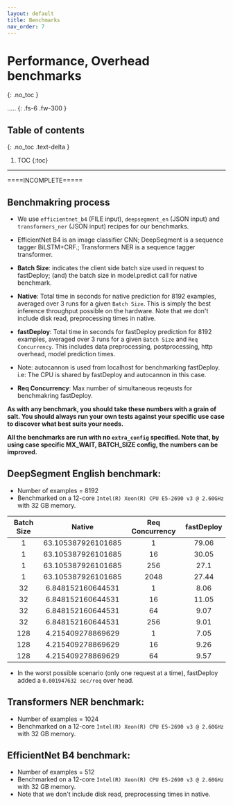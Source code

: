```yaml
---
layout: default
title: Benchmarks
nav_order: 7
---
```


# Performance, Overhead benchmarks
{: .no_toc }

..... 
{: .fs-6 .fw-300 }

## Table of contents
{: .no_toc .text-delta }

1. TOC
{:toc}

---

====INCOMPLETE=====

## Benchmakring process

- We use `efficientnet_b4` (FILE input), `deepsegment_en` (JSON input) and `transformers_ner` (JSON input) recipes for our benchmarks.
- EfficientNet B4 is an image classifier CNN; DeepSegment is a sequence tagger BiLSTM+CRF.; Transformers NER is a sequence tagger transformer.

- **Batch Size**: indicates the client side batch size used in request to fastDeploy; (and) the batch size in model.predict call for native benchmark. 
- **Native**: Total time in seconds for native prediction for 8192 examples, averaged over 3 runs for a given `Batch Size`. This is simply the best inference throughput possible on the hardware. Note that we don't include disk read, preprocessing times in native.
- **fastDeploy**: Total time in seconds for fastDeploy prediction for 8192 examples, averaged over 3 runs for a given `Batch Size` and `Req Concurrency`. This includes data preprocessing, postprocessing, http overhead, model prediction times.
- Note: autocannon is used from localhost for benchmarking fastDeploy. i.e: The CPU is shared by fastDeploy and autocannon in this case.
- **Req Concurrency**: Max number of simultaneous reqeusts for benchmakring fastDeploy.

**As with any benchmark, you should take these numbers with a grain of salt. You should always run your own tests against your specific use case to discover what best suits your needs.**

**All the benchmarks are run with no `extra_config` specified. Note that, by using case specific MX_WAIT, BATCH_SIZE config, the numbers can be improved.**



## DeepSegment English benchmark:
- Number of examples = 8192
- Benchmarked on a 12-core `Intel(R) Xeon(R) CPU E5-2690 v3 @ 2.60GHz` with 32 GB memory.

| Batch Size  | Native           |Req Concurrency| fastDeploy|
|:-----------:|:----------------:|:-------------:|:---------:|
|      1      |63.105387926101685|      1       |     79.06  |
|      1      |63.105387926101685|      16       |     30.05 |
|      1      |63.105387926101685|      256      |     27.1  |
|      1      |63.105387926101685|      2048     |     27.44 |
|      32     |6.848152160644531 |       1      |      8.06  |
|      32     |6.848152160644531 |       16      |      11.05|
|      32     |6.848152160644531 |       64      |       9.07|
|      32     |6.848152160644531 |       256     |       9.01|
|      128    |4.215409278869629 |    1         |   7.05   |
|      128    |4.215409278869629 |    16         |   9.26   |
|      128    |4.215409278869629 |    64         |    9.57  |

- In the worst possible scenario (only one request at a time), fastDeploy added a `0.001947632 sec/req` over head.
 


## Transformers NER benchmark:
- Number of examples = 1024
- Benchmarked on a 12-core `Intel(R) Xeon(R) CPU E5-2690 v3 @ 2.60GHz` with 32 GB memory.

<!-- | Batch Size  | Native           |Req Concurrency| fastDeploy|
|:-----------:|:----------------:|:-------------:|:---------:|
|      1      |252.14714980125427|      1       |     79.06  |
|      1      |63.105387926101685|      8       |     30.05 |
|      1      |63.105387926101685|      16      |     27.1  |
|      1      |63.105387926101685|      64     |     27.44 |
|      1      |63.105387926101685|      128     |     27.44 |
|      2      |63.105387926101685|      1       |     79.06  |
|      2      |63.105387926101685|      8       |     30.05 |
|      2      |63.105387926101685|      16      |     27.1  |
|      2      |63.105387926101685|      64     |     27.44 |
|      2      |63.105387926101685|      128     |     27.44 |
|      4      |63.105387926101685|      1       |     79.06  |
|      4      |63.105387926101685|      8       |     30.05 |
|      4      |63.105387926101685|      16      |     27.1  |
|      4      |63.105387926101685|      64     |     27.44 |
|      4      |63.105387926101685|      128     |     27.44 |
|      8      |63.105387926101685|      1       |     79.06  |
|      8      |63.105387926101685|      8       |     30.05 |
|      8      |63.105387926101685|      16      |     27.1  |
|      8      |63.105387926101685|      64     |     27.44 |
|      8      |63.105387926101685|      128     |     27.44 |
|      16      |63.105387926101685|      1       |     79.06  |
|      16      |63.105387926101685|      8       |     30.05 |
|      16      |63.105387926101685|      16      |     27.1  |
|      16      |63.105387926101685|      64     |     27.44 |
|      16      |63.105387926101685|      128     |     27.44 | -->


## EfficientNet B4 benchmark:
- Number of examples = 512
- Benchmarked on a 12-core `Intel(R) Xeon(R) CPU E5-2690 v3 @ 2.60GHz` with 32 GB memory.
- Note that we don't include disk read, preprocessing times in native.

<!-- | Batch Size  | Native           |Req Concurrency| fastDeploy|
|:-----------:|:----------------:|:-------------:|:---------:|
|      1      |70.4393846988678  |      1       |     102.04 |
|      1      |70.4393846988678  |      8       |     96.05 |
|      1      |70.4393846988678  |      16      |     94.1  |
|      1      |70.4393846988678  |      64     |     94.44 |
|      2      |63.08684301376343 |      1      |      8.06  |
|      2      |63.08684301376343 |      8      |      11.05|
|      2      |63.08684301376343 |      16      |       9.07|
|      2      |63.08684301376343 |      64     |       9.01|
|      4     |61.65665125846863 |    1         |   7.05   |
|      4     |61.65665125846863 |    8         |   9.26   |
|      4     |61.65665125846863 |    16         |    9.57  |
|      4     |61.65665125846863 |    64         |    9.57  |
|      8     |63.688814640045166|    1         |    9.57  |
|      8     |63.688814640045166|    8         |    9.57  |
|      8     |63.688814640045166|    16         |    9.57  |
|      8     |63.688814640045166|    64         |    9.57  | -->